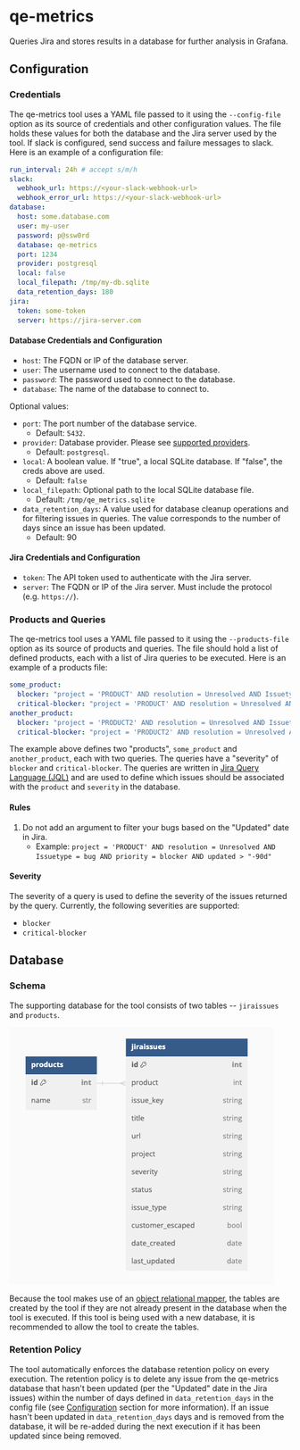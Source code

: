 # qe-metrics

Queries Jira and stores results in a database for further analysis in Grafana.

<!-- TODO: Add step-by-step instructions for adding a product to the regular execution of this tool -->

## Configuration

### Credentials

The qe-metrics tool uses a YAML file passed to it using the `--config-file` option as its source of credentials and other
configuration values. The file holds these values for both the database and the Jira server used by the tool.
If slack is configured, send success and failure messages to slack.
Here is an example of a configuration file:

```yaml
run_interval: 24h # accept s/m/h
slack:
  webhook_url: https://<your-slack-webhook-url>
  webhook_error_url: https://<your-slack-webhook-url>
database:
  host: some.database.com
  user: my-user
  password: p@ssw0rd
  database: qe-metrics
  port: 1234
  provider: postgresql
  local: false
  local_filepath: /tmp/my-db.sqlite
  data_retention_days: 180
jira:
  token: some-token
  server: https://jira-server.com
```

#### Database Credentials and Configuration

- `host`: The FQDN or IP of the database server.
- `user`: The username used to connect to the database.
- `password`: The password used to connect to the database.
- `database`: The name of the database to connect to.

Optional values:

- `port`: The port number of the database service.
  - Default: `5432`.
- `provider`: Database provider. Please see [supported providers](https://www.sqlalchemy.org/features.html#:~:text=Supported%20Databases,of%20which%20support%20multiple%20DBAPIs.).
  - Default: `postgresql`.
- `local`: A boolean value. If "true", a local SQLite database. If "false", the creds above are used.
  - Default: `false`
- `local_filepath`: Optional path to the local SQLite database file.
  - Default: `/tmp/qe_metrics.sqlite`
- `data_retention_days`: A value used for database cleanup operations and for filtering issues in queries. The value corresponds to the number of days since an issue has been updated.
  - Default: 90

#### Jira Credentials and Configuration

- `token`: The API token used to authenticate with the Jira server.
- `server`: The FQDN or IP of the Jira server. Must include the protocol (e.g. `https://`).

### Products and Queries

The qe-metrics tool uses a YAML file passed to it using the `--products-file` option as its source of products and queries.
The file should hold a list of defined products, each with a list of Jira queries to be executed. Here is an example of a products file:

```yaml
some_product:
  blocker: "project = 'PRODUCT' AND resolution = Unresolved AND Issuetype = bug AND priority = blocker"
  critical-blocker: "project = 'PRODUCT' AND resolution = Unresolved AND Issuetype = bug AND priority = blocker AND labels = 'critical'"
another_product:
  blocker: "project = 'PRODUCT2' AND resolution = Unresolved AND Issuetype = bug AND priority = blocker"
  critical-blocker: "project = 'PRODUCT2' AND resolution = Unresolved AND Issuetype = bug AND priority = blocker AND labels = 'critical'"
```

The example above defines two "products", `some_product` and `another_product`, each with two queries. The queries have a
"severity" of `blocker` and `critical-blocker`. The queries are written in [Jira Query Language (JQL)](https://support.atlassian.com/jira-software-cloud/docs/use-advanced-search-with-jira-query-language-jql/)
and are used to define which issues should be associated with the `product` and `severity` in the database.

#### Rules

1. Do not add an argument to filter your bugs based on the "Updated" date in Jira.
   - Example: `project = 'PRODUCT' AND resolution = Unresolved AND Issuetype = bug AND priority = blocker AND updated > "-90d"`

#### Severity

The severity of a query is used to define the severity of the issues returned by the query. Currently, the following
severities are supported:

- `blocker`
- `critical-blocker`

## Database

### Schema

The supporting database for the tool consists of two tables -- `jiraissues` and `products`.

![Database Schema](docs/img/db-schema.png)

Because the tool makes use of an [object relational mapper](https://docs.sqlalchemy.org/en/20/), the tables are created by the tool if they are not already present in the database when the tool is executed. If this tool is being used with a new database, it is recommended to allow the tool to create the tables.

### Retention Policy

The tool automatically enforces the database retention policy on every execution. The retention policy is to delete any issue from the qe-metrics database that hasn't been updated (per the "Updated" date in the Jira issues) within the number of days defined in `data_retention_days` in the config file (see [Configuration](#configuration) section for more information). If an issue hasn't been updated in `data_retention_days` days and is removed from the database, it will be re-added during the next execution if it has been updated since being removed.

<!-- TODO: Add outline of how CI will work -->

